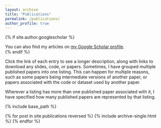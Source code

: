 ```yaml
---
layout: archive
title: "Publications"
permalink: /publications/
author_profile: true
---
```


{% if site.author.googlescholar %}
  <div class="wordwrap">You can also find my articles on <a href="{{site.author.googlescholar}}">my Google Scholar profile</a>.</div>
{% endif %}

Click the link of each entry to see a longer description, along with links to download any slides, code, or papers. Sometimes, I have grouped multiple published papers into one listing. This can happen for multiple reasons, such as some papers being intermediate versions of another paper, or papers associated with the code or dataset used by another paper.

Wherever a listing has more than one published paper associated with it, I have specified how many published papers are represented by that listing.

{% include base_path %}

{% for post in site.publications reversed %}
  {% include archive-single.html %}
{% endfor %}
